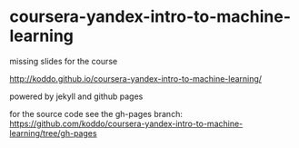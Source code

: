 # coursera-yandex-intro-to-machine-learning
missing slides for the course

http://koddo.github.io/coursera-yandex-intro-to-machine-learning/

powered by jekyll and github pages

for the source code see the gh-pages branch: https://github.com/koddo/coursera-yandex-intro-to-machine-learning/tree/gh-pages
